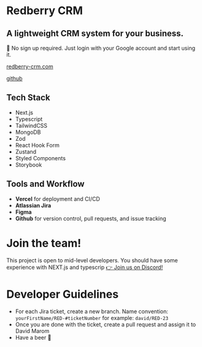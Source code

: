 # Redberry CRM
## A lightweight CRM system for your business.

🚀 No sign up required. Just login with your Google account and start using it.

[redberry-crm.com](https://www.redberry-crm.com/)

[github](https://github.com/DavidMarom/redberry-crm)

## Tech Stack
- Next.js
- Typescript
- TailwindCSS
- MongoDB
- Zod
- React Hook Form
- Zustand
- Styled Components
- Storybook

## Tools and Workflow
- **Vercel** for deployment and CI/CD
- **Atlassian Jira**
- **Figma**
- **Github** for version control, pull requests, and issue tracking

# Join the team!
This project is open to mid-level developers. You should have some experience with NEXT.js and typescrip
[👉 Join us on Discord!](https://discord.gg/b4vaCHYyPr)

# Developer Guidelines
- For each Jira ticket, create a new branch. Name convention: `yourFirstName/RED-#ticketNumber` for example: `david/RED-23`
- Once you are done with the ticket, create a pull request and assign it to David Marom
- Have a beer 🍺
